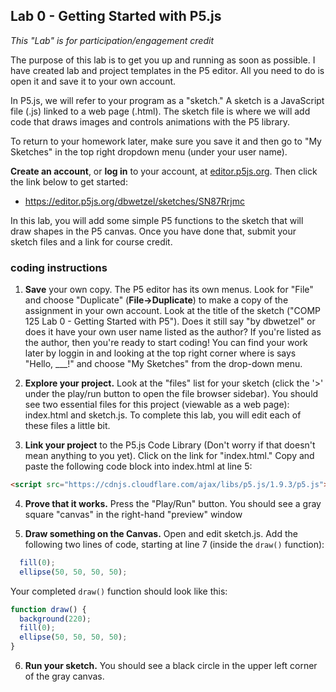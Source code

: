 <link href="../markdown.css" rel="stylesheet"></link> 

## Lab 0 - Getting Started with P5.js

*This "Lab" is for participation/engagement credit*

The purpose of this lab is to get you up and running as soon as possible. I have created lab and project templates in the P5 editor. All you need to do is open it and save it to your own account.

In P5.js, we will refer to your program as a "sketch." A sketch is a JavaScript file (.js) linked to a web page (.html). The sketch file is where we will add code that draws images and controls animations with the P5 library.

To return to your homework later, make sure you save it and then go to "My Sketches" in the top right dropdown menu (under your user name).

**Create an account**, or **log in** to your account, at [editor.p5js.org](editor.p5js.org). Then click the link below to get started:

* <a href="https://editor.p5js.org/dbwetzel/sketches/SN87Rrjmc" target="_blank">https://editor.p5js.org/dbwetzel/sketches/SN87Rrjmc</a>

In this lab, you will add some simple P5 functions to the sketch that will draw shapes in the P5 canvas. Once you have done that, submit your sketch files and a link for course credit.

### coding instructions

1. **Save** your own copy. The P5 editor has its own menus. Look for "File" and choose "Duplicate" (**File->Duplicate**) to make a copy of the assignment in your own account. Look at the title of the sketch ("COMP 125 Lab 0 - Getting Started with P5"). Does it still say "by dbwetzel" or does it have your own user name listed as the author? If you're listed as the author, then you're ready to start coding! You can find your work later by loggin in and looking at the top right corner where is says "Hello, ___!" and choose "My Sketches" from the drop-down menu.

2. **Explore your project.** Look at the "files" list for your sketch (click the '>' under the play/run button to open the file browser sidebar). You should see two essential files for this project (viewable as a web page): index.html and sketch.js. To complete this lab, you will edit each of these files a little bit.

3. **Link your project** to the P5.js Code Library (Don't worry if that doesn't mean anything to you yet). Click on the link for "index.html." Copy and paste the following code block into index.html at line 5:
``` html
<script src="https://cdnjs.cloudflare.com/ajax/libs/p5.js/1.9.3/p5.js"></script>
```
4. **Prove that it works.** Press the "Play/Run" button. You should see a gray square "canvas" in the right-hand "preview" window

5. **Draw something on the Canvas.** Open and edit sketch.js. Add the following two lines of code, starting at line 7 (inside the `draw()` function):
``` javascript
  fill(0);
  ellipse(50, 50, 50, 50);
```
Your completed `draw()` function should look like this:
``` javascript
function draw() {
  background(220);
  fill(0);
  ellipse(50, 50, 50, 50);
}
```

6. **Run your sketch.** You should see a black circle in the upper left corner of the gray canvas.


